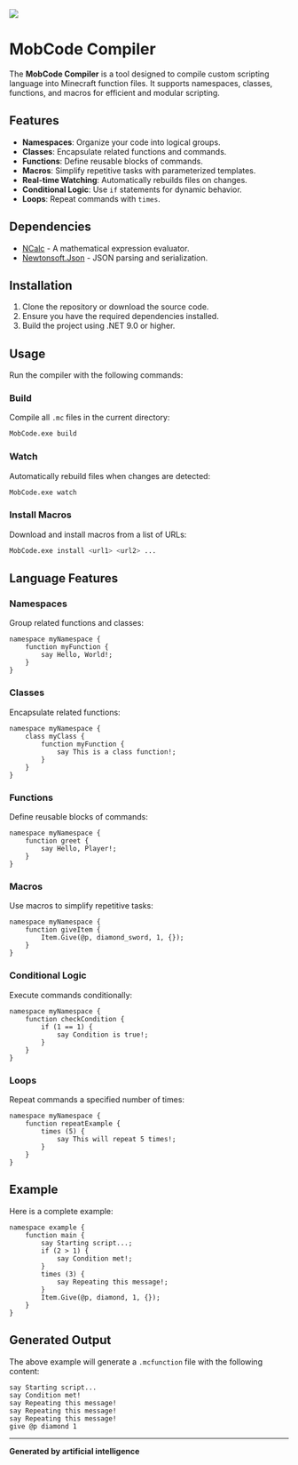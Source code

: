 <a href="https://discord.gg/Beghu7jpjB">
    <img src="https://img.shields.io/discord/1380225285869404270?style=for-the-badge" />
</a>


# MobCode Compiler

The **MobCode Compiler** is a tool designed to compile custom scripting language into Minecraft function files. It supports namespaces, classes, functions, and macros for efficient and modular scripting.

## Features

- **Namespaces**: Organize your code into logical groups.
- **Classes**: Encapsulate related functions and commands.
- **Functions**: Define reusable blocks of commands.
- **Macros**: Simplify repetitive tasks with parameterized templates.
- **Real-time Watching**: Automatically rebuilds files on changes.
- **Conditional Logic**: Use `if` statements for dynamic behavior.
- **Loops**: Repeat commands with `times`.

## Dependencies

- [NCalc](https://github.com/ncalc/ncalc) - A mathematical expression evaluator.
- [Newtonsoft.Json](https://github.com/JamesNK/Newtonsoft.Json) - JSON parsing and serialization.

## Installation

1. Clone the repository or download the source code.
2. Ensure you have the required dependencies installed.
3. Build the project using .NET 9.0 or higher.

## Usage

Run the compiler with the following commands:

### Build
Compile all `.mc` files in the current directory:
```bash
MobCode.exe build
```

### Watch
Automatically rebuild files when changes are detected:
```bash
MobCode.exe watch
```

### Install Macros
Download and install macros from a list of URLs:
```bash
MobCode.exe install <url1> <url2> ...
```

## Language Features

### Namespaces
Group related functions and classes:
```mc
namespace myNamespace {
    function myFunction {
        say Hello, World!;
    }
}
```

### Classes
Encapsulate related functions:
```mc
namespace myNamespace {
    class myClass {
        function myFunction {
            say This is a class function!;
        }
    }
}
```

### Functions
Define reusable blocks of commands:
```mc
namespace myNamespace {
    function greet {
        say Hello, Player!;
    }
}
```

### Macros
Use macros to simplify repetitive tasks:
```mc
namespace myNamespace {
    function giveItem {
        Item.Give(@p, diamond_sword, 1, {});
    }
}
```

### Conditional Logic
Execute commands conditionally:
```mc
namespace myNamespace {
    function checkCondition {
        if (1 == 1) {
            say Condition is true!;
        }
    }
}
```

### Loops
Repeat commands a specified number of times:
```mc
namespace myNamespace {
    function repeatExample {
        times (5) {
            say This will repeat 5 times!;
        }
    }
}
```

## Example

Here is a complete example:
```mc
namespace example {
    function main {
        say Starting script...;
        if (2 > 1) {
            say Condition met!;
        }
        times (3) {
            say Repeating this message!;
        }
        Item.Give(@p, diamond, 1, {});
    }
}
```

## Generated Output

The above example will generate a `.mcfunction` file with the following content:
```mcfunction
say Starting script...
say Condition met!
say Repeating this message!
say Repeating this message!
say Repeating this message!
give @p diamond 1
```

---

**Generated by artificial intelligence**